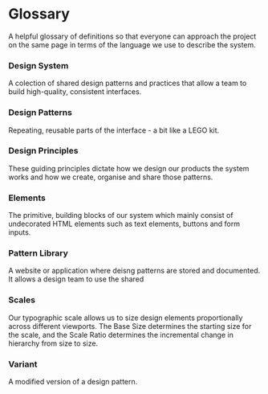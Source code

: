 # Glossary

A helpful glossary of definitions so that everyone can approach the project on the same page in terms of the language we use to describe the system.

### Design System

A colection of shared design patterns and practices that allow a team to build high-quality, consistent interfaces.

### Design Patterns

Repeating, reusable parts of the interface - a bit like a LEGO kit.

### Design Principles

These guiding principles dictate how we design our products the system works and how we create, organise and share those patterns.

### Elements

The primitive, building blocks of our system which mainly consist of undecorated HTML elements such as text elements, buttons and form inputs.

### Pattern Library

A website or application where deisng patterns are stored and documented. It allows a design team to use the shared

### Scales

Our typographic scale allows us to size design elements proportionally across different viewports. The Base Size determines the starting size for the scale, and the Scale Ratio determines the incremental change in hierarchy from size to size.

### Variant

A modified version of a design pattern.